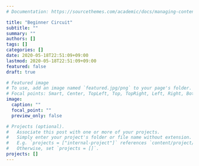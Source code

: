 ```yaml
---
# Documentation: https://sourcethemes.com/academic/docs/managing-content/

title: "Beginner Circuit"
subtitle: ""
summary: ""
authors: []
tags: []
categories: []
date: 2020-05-18T22:51:09+09:00
lastmod: 2020-05-18T22:51:09+09:00
featured: false
draft: true

# Featured image
# To use, add an image named `featured.jpg/png` to your page's folder.
# Focal points: Smart, Center, TopLeft, Top, TopRight, Left, Right, BottomLeft, Bottom, BottomRight.
image:
  caption: ""
  focal_point: ""
  preview_only: false

# Projects (optional).
#   Associate this post with one or more of your projects.
#   Simply enter your project's folder or file name without extension.
#   E.g. `projects = ["internal-project"]` references `content/project/deep-learning/index.md`.
#   Otherwise, set `projects = []`.
projects: []
---
```

